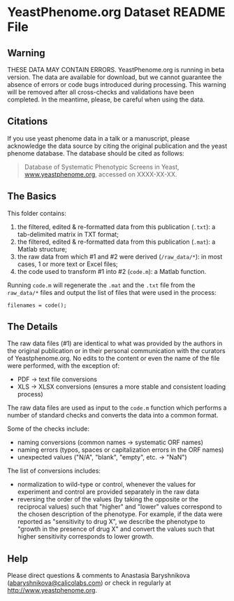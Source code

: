 YeastPhenome.org Dataset README File
====================================

Warning
-------

THESE DATA MAY CONTAIN ERRORS. YeastPhenome.org is running in beta version. The data are available for download, but we cannot guarantee the absence of errors or code bugs introduced during processing. This warning will be removed after all cross-checks and validations have been completed. In the meantime, please, be careful when using the data.


Citations
---------

If you use yeast phenome data in a talk or a manuscript, please acknowledge the data source by citing the original publication and the yeast phenome database.
The database should be cited as follows:

> Database of Systematic Phenotypic Screens in Yeast, www.yeastphenome.org, accessed on XXXX-XX-XX.


The Basics
----------

This folder contains:

1. the filtered, edited & re-formatted data from this publication (`.txt`): a tab-delimited matrix in TXT format;
2. the filtered, edited & re-formatted data from this publication (`.mat`): a Matlab structure;
3. the raw data from which #1 and #2 were derived (`/raw_data/*`): in most cases, 1 or more text or Excel files;
4. the code used to transform #1 into #2 (`code.m`): a Matlab function.

Running `code.m` will regenerate the `.mat` and the `.txt` file from the `raw_data/*` files and output the list of files that were used in the process:

    filenames = code();


The Details
-----------

The raw data files (#1) are identical to what was provided by the authors in the original publication or in their personal communication with the curators of Yeastphenome.org. No edits to the content or even the name of the file were performed, with the exception of:

* PDF -> text file conversions
* XLS -> XLSX conversions (ensures a more stable and consistent loading process)

The raw data files are used as input to the `code.m` function which performs a number of standard checks and converts the data into a common format. 

Some of the checks include:

* naming conversions (common names -> systematic ORF names)
* naming errors (typos, spaces or capitalization errors in the ORF names)
* unexpected values ("N/A", "blank", "empty", etc. -> "NaN")

The list of conversions includes:

* normalization to wild-type or control, whenever the values for experiment and control are provided separately in the raw data
* reversing the order of the values (by taking the opposite or the reciprocal values) such that "higher" and "lower" values correspond to the chosen description of the phenotype. For example, if the data were reported as "sensitivity to drug X", we describe the phenotype to "growth in the presence of drug X" and convert the values such that higher sensitivity corresponds to lower growth.

Help
----

Please direct questions & comments to Anastasia Baryshnikova (<abaryshnikova@calicolabs.com>) or check in regularly at <http://www.yeastphenome.org>.

